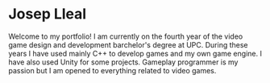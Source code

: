 # Josep Lleal
Welcome to my portfolio! I am currently on the fourth year of the video game design and development barchelor's degree at UPC. During these years I have used mainly C++ to develop games and my own game engine. I have also used Unity for some projects.
Gameplay programmer is my passion but I am opened to everything related to video games.
